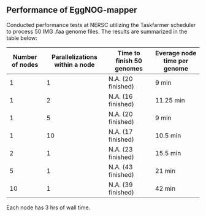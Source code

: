 
## Performance of EggNOG-mapper

Conducted performance tests at NERSC utilizing the Taskfarmer scheduler to process 50 IMG .faa genome files. 
The results are summarized in the table below:


| Number of nodes | Parallelizations within a node | Time to finish 50 genomes | Everage node time per genome |
|-----------------|-------------------------------|---------------------------|------------------------------|
| 1               | 1                             | N.A. (20 finished)        | 9 min                        |
| 1               | 2                             | N.A. (16 finished)        | 11.25 min                    |
| 1               | 5                             | N.A. (20 finished)        | 9 min                        |
| 1               | 10                            | N.A. (17 finished)        | 10.5 min                     |
| 2               | 1                             | N.A. (23 finished)        | 15.5 min                     |
| 5               | 1                             | N.A. (43 finished)        | 21 min                       |
| 10              | 1                             | N.A. (39 finished)        | 42 min                       |

Each node has 3 hrs of wall time.